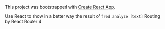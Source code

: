 This project was bootstrapped with [Create React App](https://github.com/facebookincubator/create-react-app).

Use React to show in a better way the result of `fred analyze [text]` 
Routing by React Router 4
